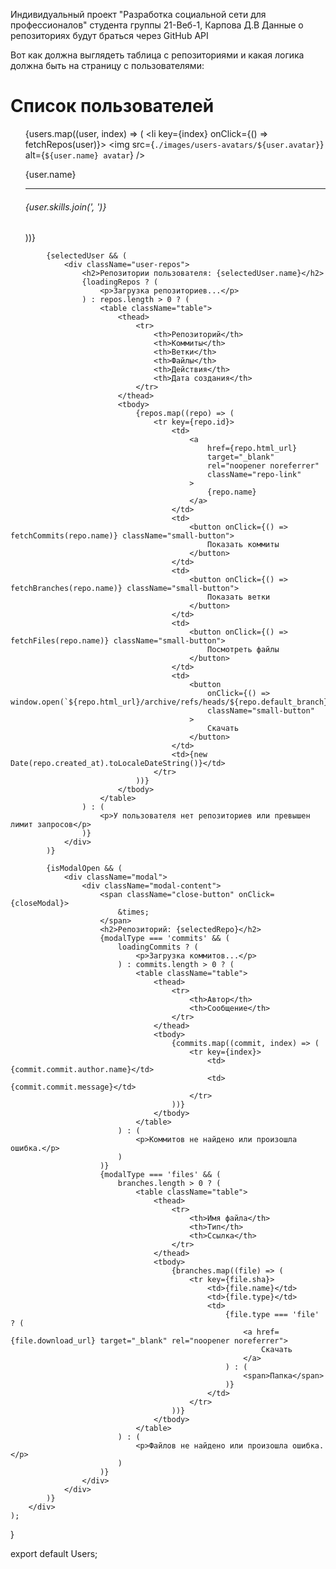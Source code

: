 Индивидуальный проект "Разработка социальной сети для профессионалов"
студента группы 21-Веб-1,
Карпова Д.В
Данные о репозиториях будут браться через GitHub API

Вот как должна выглядеть таблица с репозиториями и какая логика должна быть на страницу с пользователями: 
        <div className="users">
            <h1>Список пользователей</h1>
            <ul className="users-list">
                {users.map((user, index) => (
                    <li key={index} onClick={() => fetchRepos(user)}>
                        <img src={`./images/users-avatars/${user.avatar}`} alt={`${user.name} avatar`} />
                        <div>
                            <p>{user.name}</p>
                            <hr />
                            <h6>
                                <i>{user.skills.join(', ')}</i>
                            </h6>
                        </div>
                    </li>
                ))}
            </ul>

            {selectedUser && (
                <div className="user-repos">
                    <h2>Репозитории пользователя: {selectedUser.name}</h2>
                    {loadingRepos ? (
                        <p>Загрузка репозиториев...</p>
                    ) : repos.length > 0 ? (
                        <table className="table">
                            <thead>
                                <tr>
                                    <th>Репозиторий</th>
                                    <th>Коммиты</th>
                                    <th>Ветки</th>
                                    <th>Файлы</th>
                                    <th>Действия</th>
                                    <th>Дата создания</th>
                                </tr>
                            </thead>
                            <tbody>
                                {repos.map((repo) => (
                                    <tr key={repo.id}>
                                        <td>
                                            <a
                                                href={repo.html_url}
                                                target="_blank"
                                                rel="noopener noreferrer"
                                                className="repo-link"
                                            >
                                                {repo.name}
                                            </a>
                                        </td>
                                        <td>
                                            <button onClick={() => fetchCommits(repo.name)} className="small-button">
                                                Показать коммиты
                                            </button>
                                        </td>
                                        <td>
                                            <button onClick={() => fetchBranches(repo.name)} className="small-button">
                                                Показать ветки
                                            </button>
                                        </td>
                                        <td>
                                            <button onClick={() => fetchFiles(repo.name)} className="small-button">
                                                Посмотреть файлы
                                            </button>
                                        </td>
                                        <td>
                                            <button
                                                onClick={() => window.open(`${repo.html_url}/archive/refs/heads/${repo.default_branch}.zip`)}
                                                className="small-button"
                                            >
                                                Скачать
                                            </button>
                                        </td>
                                        <td>{new Date(repo.created_at).toLocaleDateString()}</td>
                                    </tr>
                                ))}
                            </tbody>
                        </table>
                    ) : (
                        <p>У пользователя нет репозиториев или превышен лимит запросов</p>
                    )}
                </div>
            )}

            {isModalOpen && (
                <div className="modal">
                    <div className="modal-content">
                        <span className="close-button" onClick={closeModal}>
                            &times;
                        </span>
                        <h2>Репозиторий: {selectedRepo}</h2>
                        {modalType === 'commits' && (
                            loadingCommits ? (
                                <p>Загрузка коммитов...</p>
                            ) : commits.length > 0 ? (
                                <table className="table">
                                    <thead>
                                        <tr>
                                            <th>Автор</th>
                                            <th>Сообщение</th>
                                        </tr>
                                    </thead>
                                    <tbody>
                                        {commits.map((commit, index) => (
                                            <tr key={index}>
                                                <td>{commit.commit.author.name}</td>
                                                <td>{commit.commit.message}</td>
                                            </tr>
                                        ))}
                                    </tbody>
                                </table>
                            ) : (
                                <p>Коммитов не найдено или произошла ошибка.</p>
                            )
                        )}
                        {modalType === 'files' && (
                            branches.length > 0 ? (
                                <table className="table">
                                    <thead>
                                        <tr>
                                            <th>Имя файла</th>
                                            <th>Тип</th>
                                            <th>Ссылка</th>
                                        </tr>
                                    </thead>
                                    <tbody>
                                        {branches.map((file) => (
                                            <tr key={file.sha}>
                                                <td>{file.name}</td>
                                                <td>{file.type}</td>
                                                <td>
                                                    {file.type === 'file' ? (
                                                        <a href={file.download_url} target="_blank" rel="noopener noreferrer">
                                                            Скачать
                                                        </a>
                                                    ) : (
                                                        <span>Папка</span>
                                                    )}
                                                </td>
                                            </tr>
                                        ))}
                                    </tbody>
                                </table>
                            ) : (
                                <p>Файлов не найдено или произошла ошибка.</p>
                            )
                        )}
                    </div>
                </div>
            )}
        </div>
    );
}

export default Users;